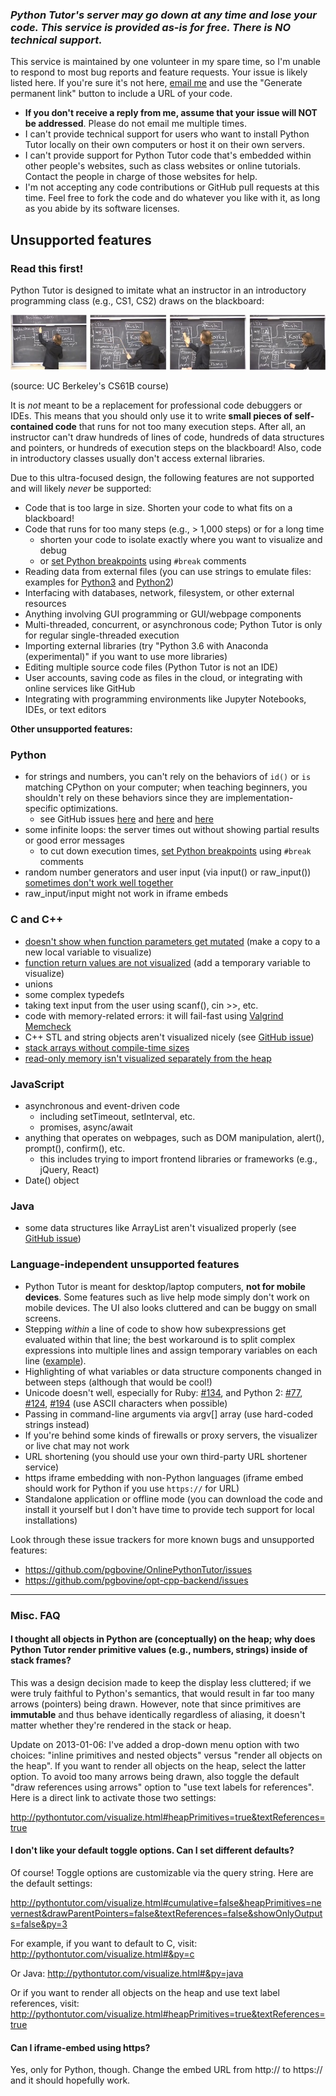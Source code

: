 ### *Python Tutor's server may go down at any time and lose your code. This service is provided as-is for free. There is NO technical support.*

This service is maintained by one volunteer in my spare time, so I'm unable to respond to most bug reports and feature requests. Your issue is likely listed here. If you're sure it's not here, [email me](http://pgbovine.net/email-policy.htm) and use the "Generate permanent link" button to include a URL of your code.

- **If you don't receive a reply from me, assume that your issue will NOT be addressed**. Please do not email me multiple times.
- I can't provide technical support for users who want to install Python Tutor locally on their own computers or host it on their own servers.
- I can't provide support for Python Tutor code that's embedded within other people's websites, such as class websites or online tutorials. Contact the people in charge of those websites for help.
- I'm not accepting any code contributions or GitHub pull requests at this time. Feel free to fork the code and do whatever you like with it, as long as you abide by its software licenses.


## Unsupported features

### Read this first!

Python Tutor is designed to imitate what an instructor in an introductory programming class (e.g., CS1, CS2) draws on the blackboard:

![drawing on blackboard](board.jpg)

(source: UC Berkeley's CS61B course)

It is *not* meant to be a replacement for professional code debuggers or IDEs. This means that you should only use it to write **small pieces of self-contained code** that runs for not too many execution steps. After all, an instructor can't draw hundreds of lines of code, hundreds of data structures and pointers, or hundreds of execution steps on the blackboard! Also, code in introductory classes usually don't access external libraries.

Due to this ultra-focused design, the following features are not supported and will likely *never* be supported:

- Code that is too large in size. Shorten your code to what fits on a blackboard!
- Code that runs for too many steps (e.g., > 1,000 steps) or for a long time
  - shorten your code to isolate exactly where you want to visualize and debug
  - or [set Python breakpoints](https://youtu.be/80ztTXP90Vs?t=42) using `#break` comments
- Reading data from external files (you can use strings to emulate files: examples for [Python3](http://goo.gl/uNvBGl) and [Python2](http://goo.gl/Q9xQ4p))
- Interfacing with databases, network, filesystem, or other external resources
- Anything involving GUI programming or GUI/webpage components
- Multi-threaded, concurrent, or asynchronous code; Python Tutor is only for regular single-threaded execution
- Importing external libraries (try "Python 3.6 with Anaconda (experimental)" if you want to use more libraries)
- Editing multiple source code files (Python Tutor is not an IDE)
- User accounts, saving code as files in the cloud, or integrating with online services like GitHub
- Integrating with programming environments like Jupyter Notebooks, IDEs, or text editors


**Other unsupported features:**

### Python

- for strings and numbers, you can't rely on the behaviors of `id()` or `is` matching CPython on your computer; when teaching beginners, you shouldn't rely on these behaviors since they are implementation-specific optimizations.
  - see GitHub issues [here](https://github.com/pgbovine/OnlinePythonTutor/issues/275) and [here](https://github.com/pgbovine/OnlinePythonTutor/issues/273) and [here](https://github.com/pgbovine/OnlinePythonTutor/issues/255)
- some infinite loops: the server times out without showing partial results or good error messages
  - to cut down execution times, [set Python breakpoints](https://youtu.be/80ztTXP90Vs?t=42) using `#break` comments
- random number generators and user input (via input() or raw_input()) [sometimes don't work well together](https://github.com/pgbovine/OnlinePythonTutor/issues/110)
- raw_input/input might not work in iframe embeds


### C and C++

- [doesn't show when function parameters get mutated](https://github.com/pgbovine/opt-cpp-backend/issues/57) (make a copy to a new local variable to visualize)
- [function return values are not visualized](https://github.com/pgbovine/opt-cpp-backend/issues/4) (add a temporary variable to visualize)
- unions
- some complex typedefs
- taking text input from the user using scanf(), cin >>, etc.
- code with memory-related errors: it will fail-fast using [Valgrind
  Memcheck](http://valgrind.org/docs/manual/mc-manual.html)
- C++ STL and string objects aren't visualized nicely (see [GitHub issue](https://github.com/pgbovine/OnlinePythonTutor/issues/256))
- [stack arrays without compile-time sizes](https://github.com/pgbovine/opt-cpp-backend/issues/44)
- [read-only memory isn't visualized separately from the heap](https://github.com/pgbovine/opt-cpp-backend/issues/70)


### JavaScript

- asynchronous and event-driven code
  - including setTimeout, setInterval, etc.
  - promises, async/await
- anything that operates on webpages, such as DOM manipulation, alert(), prompt(), confirm(), etc.
  - this includes trying to import frontend libraries or frameworks (e.g., jQuery, React)
- Date() object


### Java

- some data structures like ArrayList aren't visualized properly (see [GitHub issue](https://github.com/pgbovine/OnlinePythonTutor/issues/236))


### Language-independent unsupported features

- Python Tutor is meant for desktop/laptop computers, **not for mobile devices**. Some features such as live help mode simply don't work on mobile devices. The UI also looks cluttered and can be buggy on small screens.
- Stepping *within* a line of code to show how subexpressions get evaluated within that line; the best workaround is to split complex expressions into multiple lines and assign temporary variables on each line ([example](http://pythontutor.com/visualize.html#code=w%20%3D%205%0Ax%20%3D%2010%0Ay%20%3D%2020%0Az%20%3D%2030%0A%0A%23%20bad%3A%20executes%20all%20at%20once%0Aresult%20%3D%20w%20-%20x%20*%20%28y%20%2B%20z%29%0A%0A%23%20good%3A%20shows%20individual%20steps%0At1%20%3D%20y%20%2B%20z%0At2%20%3D%20x%20*%20t1%0Aresult2%20%3D%20w%20-%20t2&cumulative=false&heapPrimitives=nevernest&mode=edit&origin=opt-frontend.js&py=2&rawInputLstJSON=%5B%5D&textReferences=false)).
- Highlighting of what variables or data structure components changed in between steps (although that would be cool!)
- Unicode doesn't well, especially for Ruby: [#134](https://github.com/pgbovine/OnlinePythonTutor/issues/134), and Python 2: [#77](https://github.com/pgbovine/OnlinePythonTutor/issues/77), [#124](https://github.com/pgbovine/OnlinePythonTutor/issues/124), [#194](https://github.com/pgbovine/OnlinePythonTutor/issues/194) (use ASCII characters when possible)
- Passing in command-line arguments via argv[] array (use hard-coded strings instead)
- If you're behind some kinds of firewalls or proxy servers, the visualizer or live chat may not work
- URL shortening (you should use your own third-party URL shortener service)
- https iframe embedding with non-Python languages (iframe embed should work for Python if you use `https://` for URL)
- Standalone application or offline mode (you can download the code and install it yourself but I don't have time to provide tech support for local installations)

Look through these issue trackers for more known bugs and unsupported features:
- https://github.com/pgbovine/OnlinePythonTutor/issues
- https://github.com/pgbovine/opt-cpp-backend/issues


---

### Misc. FAQ

#### I thought all objects in Python are (conceptually) on the heap; why does Python Tutor render primitive values (e.g., numbers, strings) inside of stack frames?

This was a design decision made to keep the display less cluttered;
if we were truly faithful to Python's semantics, that would result in far too many arrows (pointers) being drawn.
However, note that since primitives are **immutable** and thus behave identically regardless of aliasing,
it doesn't matter whether they're rendered in the stack or heap.

Update on 2013-01-06: I've added a drop-down menu option with two choices:
"inline primitives and nested objects" versus "render all objects on the heap".
If you want to render all objects on the heap, select the latter option.
To avoid too many arrows being drawn, also toggle the default "draw references using arrows" option
to "use text labels for references". Here is a direct link to activate those two settings:

http://pythontutor.com/visualize.html#heapPrimitives=true&textReferences=true


#### I don't like your default toggle options. Can I set different defaults?

Of course! Toggle options are customizable via the query string. Here are the default settings:

http://pythontutor.com/visualize.html#cumulative=false&heapPrimitives=nevernest&drawParentPointers=false&textReferences=false&showOnlyOutputs=false&py=3

For example, if you want to default to C, visit:
http://pythontutor.com/visualize.html#&py=c

Or Java:
http://pythontutor.com/visualize.html#&py=java

Or if you want to render all objects on the heap and use text label references, visit:
http://pythontutor.com/visualize.html#heapPrimitives=true&textReferences=true


#### Can I iframe-embed using https?

Yes, only for Python, though. Change the embed URL from http:// to https:// and it should hopefully work.
